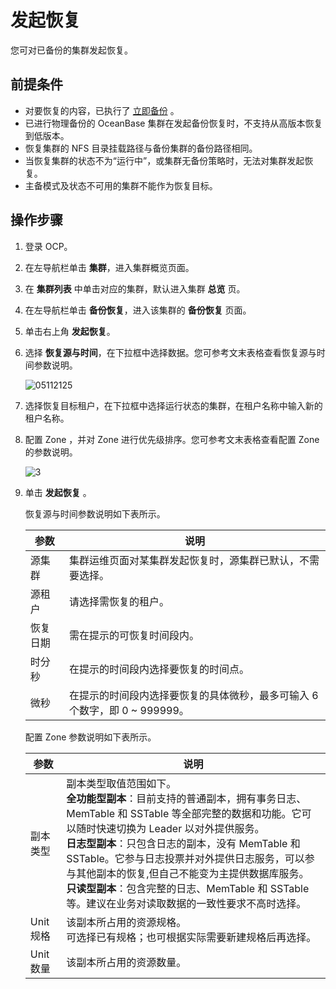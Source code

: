 # 发起恢复

您可对已备份的集群发起恢复。

## 前提条件

* 对要恢复的内容，已执行了 [立即备份](2.back-up.md) 。
* 已进行物理备份的 OceanBase 集群在发起备份恢复时，不支持从高版本恢复到低版本。
* 恢复集群的 NFS 目录挂载路径与备份集群的备份路径相同。
* 当恢复集群的状态不为“运行中”，或集群无备份策略时，无法对集群发起恢复。
* 主备模式及状态不可用的集群不能作为恢复目标。

## 操作步骤

1. 登录 OCP。
2. 在左导航栏单击 **集群**，进入集群概览页面。
3. 在 **集群列表** 中单击对应的集群，默认进入集群 **总览** 页。
4. 在左导航栏单击 **备份恢复**，进入该集群的 **备份恢复** 页面。
5. 单击右上角 **发起恢复**。
6. 选择 **恢复源与时间**，在下拉框中选择数据。您可参考文末表格查看恢复源与时间参数说明。

   ![05112125](https://help-static-aliyun-doc.aliyuncs.com/assets/img/zh-CN/9369970261/p272696.png)

7. 选择恢复目标租户，在下拉框中选择运行状态的集群，在租户名称中输入新的租户名称。

8. 配置 Zone ，并对 Zone 进行优先级排序。您可参考文末表格查看配置 Zone 的参数说明。

   ![3](https://help-static-aliyun-doc.aliyuncs.com/assets/img/zh-CN/3319472161/p240215.png)

9. 单击 **发起恢复** 。

    恢复源与时间参数说明如下表所示。

    | 参数                 | 说明 |
    |------               |------|
    | 源集群   | 集群运维页面对某集群发起恢复时，源集群已默认，不需要选择。   |
    |  源租户  |  请选择需恢复的租户。 |
    |  恢复日期  |  需在提示的可恢复时间段内。  |
    |  时分秒  |  在提示的时间段内选择要恢复的时间点。  |
    |  微秒   |   在提示的时间段内选择要恢复的具体微秒，最多可输入 6 个数字，即 0 ~ 999999。     |

    配置 Zone 参数说明如下表所示。

    | 参数                 | 说明 |
    |------               |------|
    | 副本类型   | 副本类型取值范围如下。</br>**全功能型副本**：目前支持的普通副本，拥有事务日志、MemTable 和 SSTable 等全部完整的数据和功能。它可以随时快速切换为 Leader 以对外提供服务。</br>**日志型副本**：只包含日志的副本，没有 MemTable 和 SSTable。它参与日志投票并对外提供日志服务，可以参与其他副本的恢复,但自己不能变为主提供数据库服务。</br>**只读型副本**：包含完整的日志、MemTable 和 SSTable 等。建议在业务对读取数据的一致性要求不高时选择。   |
    |  Unit 规格  |  该副本所占用的资源规格。</br>可选择已有规格；也可根据实际需要新建规格后再选择。 |
    |  Unit 数量  |  该副本所占用的资源数量。  |
